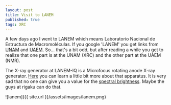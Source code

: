 ```yaml
---
layout: post
title: Visit to LANEM
published: true
tags: XRC
---
```




A few days ago I went to LANEM which means Laboratorio Nacional de Estructura de Macromoléculas. If you google 'LANEM' you get links from [UNAM](https://iquimica.unam.mx/servicios-iq/laboratorios-nacionales/lanem-iq) and [UAEM](https://www.ciquaem.mx/lanem). So... that's a bit odd, but after reading a while you get to realize that one part is at the UNAM (XRC) and the other part at the UAEM (NMR). 

The X-ray generator at LANEM-IQ is a Microfocus rotating anode X-ray generator. [Here](https://www.rigaku.com/products/sources/mm007) you can learn a little bit more about that apparatus. It is very sad that no one can give you a value for the [spectral brightness](https://onlinelibrary.wiley.com/doi/pdf/10.1107/S090904950500796X). Maybe the guys at rigaku can do that.

![lanem]({{ site.url }}/assets/images/lanem.png)
